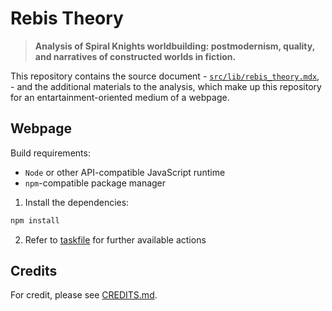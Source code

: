 # Rebis Theory

> __Analysis of Spiral Knights worldbuilding: postmodernism, quality, and narratives of constructed worlds in fiction.__

This repository contains the source document - [`src/lib/rebis_theory.mdx`](./src/lib/rebis_theory.mdx), - and the additional materials to the analysis, which make up this repository for an entartainment-oriented medium of a webpage.

## Webpage

Build requirements:

- `Node` or other API-compatible JavaScript runtime
- `npm`-compatible package manager

1. Install the dependencies:

  ```sh
  npm install
  ```

2. Refer to [taskfile](./taskfile.yml) for further available actions

## Credits

For credit, please see [CREDITS.md](./CREDITS.md).
